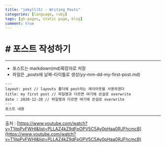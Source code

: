 ```yaml
---
title: "jekyll(5) - Writing Posts"
categories: [language, ruby]
tags: [gh-pages, static page, blog]
comment: true
---
```


# # 포스트 작성하기

---

- 포스트는 markdown(md)확장자로 저장
- 파일은 \_posts에 날짜-타이틀로 생성(yy-mm-dd-my-first-post.md)

```
---
layout: post // layouts 폴더에 post라는 레이아웃을 사용하겠다
title: my first post // 파일명과 다르면 여기에 쓴걸로 overwrite
date : 2020-12-20 // 파일명과 다르면 여기에 쓴걸로 overwrite
---
포스트 내용
```

---

출처 : [https://www.youtube.com/watch?v=T1itpPvFWHI&list=PLLAZ4kZ9dFpOPV5C5Ay0pHaa0RJFhcmcB](https://www.youtube.com/watch?v=T1itpPvFWHI&list=PLLAZ4kZ9dFpOPV5C5Ay0pHaa0RJFhcmcB)
